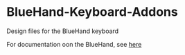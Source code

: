 # BlueHand-Keyboard-Addons
Design files for the BlueHand keyboard

For documentation oon the BlueHand, see [here](http://nrf52.jpconstantineau.com/docs/macropad/bluehand)
